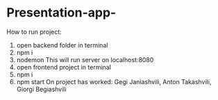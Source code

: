 # Presentation-app-

How to run project:
1) open backend folder in terminal
2) npm i
2) nodemon
This will run server on localhost:8080 
4) open frontend project in terminal
5) npm i
6) npm start
On project has worked:
Gegi Janiashvili, Anton Takashvili, Giorgi Begiashvili

